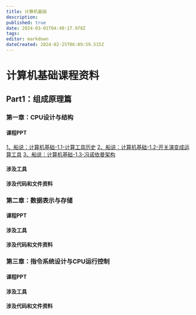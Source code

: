```yaml
---
title: 计算机基础
description: 
published: true
date: 2024-03-01T04:49:17.978Z
tags: 
editor: markdown
dateCreated: 2024-02-25T06:09:59.515Z
---
```


# 计算机基础课程资料

## Part1：组成原理篇

### 第一章：CPU设计与结构
#### 课程PPT
[1、船说：计算机基础-1.1-计算工具历史](https://www.alipan.com/s/SVJgY2Ro1Ca)
[2、船说：计算机基础-1.2-开关演变成运算工具](https://www.alipan.com/s/jeTRQskArGR)
[3、船说：计算机基础-1.3-冯诺依曼架构](https://www.alipan.com/s/vzNUZvrguaW)
[]()
[]()
[]()
[]()
[]()
[]()
#### 涉及工具
#### 涉及代码和文件资料

### 第二章：数据表示与存储
#### 课程PPT
#### 涉及工具
#### 涉及代码和文件资料

### 第三章：指令系统设计与CPU运行控制
#### 课程PPT
#### 涉及工具
#### 涉及代码和文件资料

